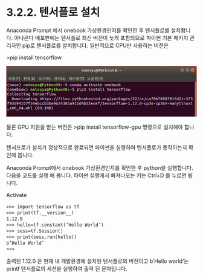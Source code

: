 # 3.2.2. 텐서플로 설치

Anaconda Prompt 에서 onebook 가상환경인지를 확인한 후 텐서플로를 설치합니다. 아나콘다 배포판에는 텐서플로 최신 버전이 늦게 포함되므로 파이썬 기본 패키지 관리자인 pip로 텐서플로를 설치합니다. 일반적으로 CPU만 사용하는 버전은

\>pip install tensorflow

![](../../.gitbook/assets/2220.png)

물론 GPU 지원을 받는 버전은 >pip install tensorflow-gpu 명령으로 설치해야 합니다.

텐서프로가 설치가 정상적으로 완료되면 파이썬을 실행하여 텐서플로가 동작하는지 확인해 봅니다.

Anaconda Prompt에서 onebook 가상환경인지를 확인한 후 python을 실행합니다. 다음을 코드를 실행 해 봅니다. 파이썬 실행에서 빠져나오는 키는 Ctrl+D 를 누르면 됩니다.

Activate

```
>>> import tensorflow as tf
>>> print(tf.__version__)
1.12.0
>>> hello=tf.constant(‘Hello World’)
>>> sess=tf.Session()
>>> print(sess.run(hello))
b’Hello World’
>>> 
```

출력된 1.12.0 은 현재 내 개발환경에 설치된 텐서플로의 버전이고 b’Hello world’는 printf 텐서플로의 세션을 실행하여 출력 된 문자입니다.
